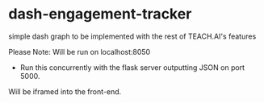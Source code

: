 # dash-engagement-tracker
simple dash graph to be implemented with the rest of TEACH.AI's features

Please Note: Will be run on localhost:8050
- Run this concurrently with the flask server outputting JSON on port 5000. 

Will be iframed into the front-end. 
